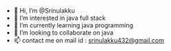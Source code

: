 - 👋 Hi, I’m @Srinulakku
- 👀 I’m interested in java full stack
- 🌱 I’m currently learning java programming
- 💞️ I’m looking to collaborate on java
- 📫 contact me on  mail id : srinulakku432@gmail.com

<!---
Srinulakku/Srinulakku is a ✨ special ✨ repository because its `README.md` (this file) appears on your GitHub profile.
You can click the Preview link to take a look at your changes.
--->
